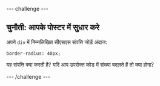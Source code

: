 \--- challenge \---

## चुनौती: आपके पोस्टर में सुधार करे

अपने `div` में निम्नलिखित सीएसएस संपत्ति जोड़ें अंदाज:

    border-radius: 40px;
    

यह संपत्ति क्या करती है? यदि आप उपरोक्त कोड में संख्या बदलते हैं तो क्या होगा?

\--- /challenge \---